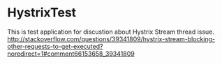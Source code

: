 # HystrixTest
This is test application for discustion about Hystrix Stream thread issue.
http://stackoverflow.com/questions/39341809/hystrix-stream-blocking-other-requests-to-get-executed?noredirect=1#comment66153658_39341809

